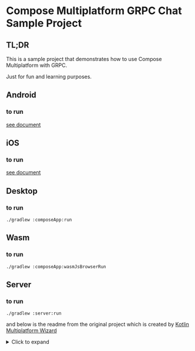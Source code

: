 # Compose Multiplatform GRPC Chat Sample Project

## TL;DR

This is a sample project that demonstrates how to use Compose Multiplatform with GRPC.

Just for fun and learning purposes.

## Android

### to run

[see document](https://www.jetbrains.com/help/kotlin-multiplatform-dev/compose-multiplatform-create-first-app.html#run-your-application-on-android)

## iOS

### to run

[see document](https://www.jetbrains.com/help/kotlin-multiplatform-dev/compose-multiplatform-create-first-app.html#run-your-application-on-ios)

## Desktop

### to run

```shell
./gradlew :composeApp:run
```

## Wasm

### to run

```shell
./gradlew :composeApp:wasmJsBrowserRun
```

## Server

### to run

```shell
./gradlew :server:run
```

and below is the readme from the original project which is created by [Kotlin Multiplatform Wizard](https://kmp.jetbrains.com/)

<details>
<summary>Click to expand</summary>

This is a Kotlin Multiplatform project targeting Android, iOS, Web, Desktop, Server.

* `/composeApp` is for code that will be shared across your Compose Multiplatform applications.
  It contains several subfolders:
  - `commonMain` is for code that’s common for all targets.
  - Other folders are for Kotlin code that will be compiled for only the platform indicated in the folder name.
    For example, if you want to use Apple’s CoreCrypto for the iOS part of your Kotlin app,
    `iosMain` would be the right folder for such calls.

* `/iosApp` contains iOS applications. Even if you’re sharing your UI with Compose Multiplatform, 
  you need this entry point for your iOS app. This is also where you should add SwiftUI code for your project.

* `/server` is for the Ktor server application.

* `/shared` is for the code that will be shared between all targets in the project.
  The most important subfolder is `commonMain`. If preferred, you can add code to the platform-specific folders here too.


Learn more about [Kotlin Multiplatform](https://www.jetbrains.com/help/kotlin-multiplatform-dev/get-started.html),
[Compose Multiplatform](https://github.com/JetBrains/compose-multiplatform/#compose-multiplatform),
[Kotlin/Wasm](https://kotl.in/wasm/)…

We would appreciate your feedback on Compose/Web and Kotlin/Wasm in the public Slack channel [#compose-web](https://slack-chats.kotlinlang.org/c/compose-web).
If you face any issues, please report them on [GitHub](https://github.com/JetBrains/compose-multiplatform/issues).

You can open the web application by running the `:composeApp:wasmJsBrowserDevelopmentRun` Gradle task.

</details>
